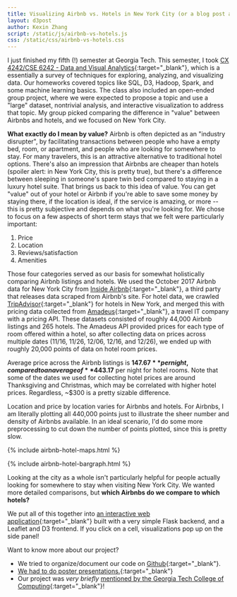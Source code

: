 ```yaml
---
title: Visualizing Airbnb vs. Hotels in New York City (or a blog post about my class project)
layout: d3post
author: Kexin Zhang
script: /static/js/airbnb-vs-hotels.js
css: /static/css/airbnb-vs-hotels.css
---
```


I just finished my fifth (!) semester at Georgia Tech. This semester, I took [CX 4242/CSE 6242 - Data and Visual Analytics](http://poloclub.gatech.edu/cse6242/2017fall/){:target="_blank"}, which is a essentially a survey of techniques for exploring, analyzing, and visualizing data. Our homeworks covered topics like SQL, D3, Hadoop, Spark, and some machine learning basics. The class also included an open-ended group project, where we were expected to propose a topic and use a "large" dataset, nontrivial analysis, and interactive visualization to address that topic. My group picked comparing the difference in "value" between Airbnbs and hotels, and we focused on New York City. 

**What exactly do I mean by value?** Airbnb is often depicted as an "industry disrupter", by facilitating transactions between people who have a empty bed, room, or apartment, and people who are looking for somewhere to stay. For many travelers, this is an attractive alternative to traditional hotel options. There's also an impression that Airbnbs are cheaper than hotels (spoiler alert: in New York City, this is pretty true), but there's a difference between sleeping in someone's spare twin bed compared to staying in a luxury hotel suite. That brings us back to this idea of value. You can get "value" out of your hotel or Airbnb if you're able to save some money by staying there, if the location is ideal, if the service is amazing, or more -- this is pretty subjective and depends on what you're looking for. We chose to focus on a few aspects of short term stays that we felt were particularly important:
1. Price
2. Location
3. Reviews/satisfaction
4. Amenities 

Those four categories served as our basis for somewhat holistically comparing Airbnb listings and hotels. We used the October 2017 Airbnb data for New York City from [Inside Airbnb](http://insideairbnb.com/get-the-data.html){:target="_blank"}, a third party that releases data scraped from Airbnb's site. For hotel data, we crawled [TripAdvisor](https://www.tripadvisor.com/){:target="_blank"} for hotels in New York, and merged this with pricing data collected from [Amadeus](https://sandbox.amadeus.com/api-catalog){:target="_blank"}, a travel IT company with a pricing API. These datasets consisted of roughly 44,000 Airbnb listings and 265 hotels. The Amadeus API provided prices for each type of room offered within a hotel, so after collecting data on prices across multiple dates (11/16, 11/26, 12/06, 12/16, and 12/26), we ended up with roughly 20,000 points of data on hotel room prices.

Average price across the Airbnb listings is **$147.67** per night, compared to an average of **$443.17** per night for hotel rooms. Note that some of the dates we used for collecting hotel prices are around Thanksgiving and Christmas, which may be correlated with higher hotel prices. Regardless, ~$300 is a pretty sizable difference.

Location and price by location varies for Airbnbs and hotels. For Airbnbs, I am literally plotting all 440,000 points just to illustrate the sheer number and density of Airbnbs available. In an ideal scenario, I'd do some more preprocessing to cut down the number of points plotted, since this is pretty slow.

{% include airbnb-hotel-maps.html %}

{% include airbnb-hotel-bargraph.html %}

Looking at the city as a whole isn't particularly helpful for people actually looking for somewhere to stay when visiting New York City. We wanted more detailed comparisons, but **which Airbnbs do we compare to which hotels?**

We put all of this together into [an interactive web application](http://airbnb-vs-hotels.mgejdapexj.us-east-1.elasticbeanstalk.com/){:target="_blank"} built with a very simple Flask backend, and a Leaflet and D3 frontend. If you click on a cell, visualizations pop up on the side panel!

Want to know more about our project?
* We tried to organize/document our code on [Github](https://github.com/kexin-zhang/airbnb-vs-hotels){:target="_blank"}.
* [We had to do poster presentations.](https://github.com/kexin-zhang/airbnb-vs-hotels/blob/master/presentation_materials/Poster.pdf){:target="_blank"}
* Our project was *very briefly* [mentioned by the Georgia Tech College of Computing](https://www.cc.gatech.edu/news/599582/airbnb-cryptocurrency-data-and-visual-analytics-course-probes-apps-and-utilities-we-love){:target="_blank"}!